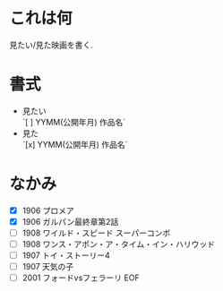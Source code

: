 # これは何  
見たい/見た映画を書く.  


# 書式  
- 見たい  
    ´[ ] YYMM(公開年月) 作品名´  
- 見た  
    ´[x] YYMM(公開年月) 作品名´  

# なかみ

- [x] 1906 プロメア  
- [x] 1906 ガルパン最終章第2話
- [ ] 1908 ワイルド・スピード スーパーコンボ
- [ ] 1908 ワンス・アポン・ア・タイム・イン・ハリウッド
- [ ] 1907 トイ・ストーリー4
- [ ] 1907 天気の子
- [ ] 2001 フォードvsフェラーリ
EOF
